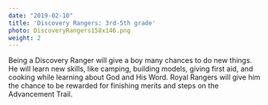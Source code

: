 ```yaml
---
date: "2019-02-10"
title: 'Discovery Rangers: 3rd-5th grade'
photo: DiscoveryRangers158x146.png
weight: 2
---
```



Being a Discovery Ranger will give a boy many chances to do new things. He will learn new skills, like camping, building models, giving first aid, and cooking while learning about God and His Word. Royal Rangers will give him the chance to be rewarded for finishing merits and steps on the Advancement Trail.
